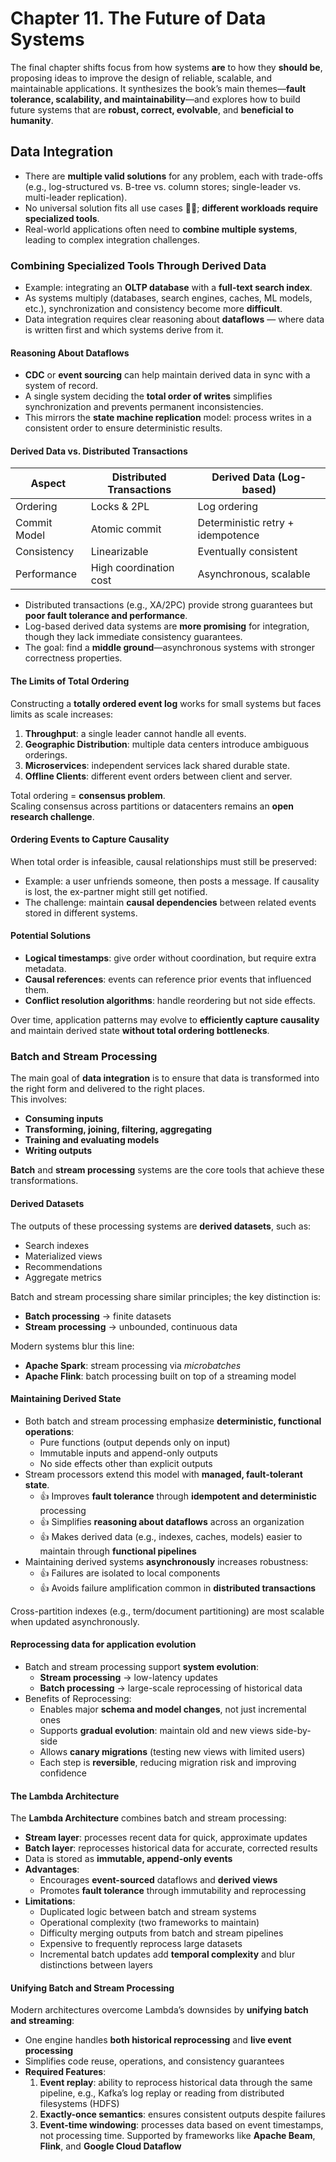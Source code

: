 # Chapter 11. The Future of Data Systems

The final chapter shifts focus from how systems **are** to how they **should be**, proposing ideas to improve the design of reliable, scalable, and maintainable applications. It synthesizes the book’s main themes—**fault tolerance, scalability, and maintainability**—and explores how to build future systems that are **robust, correct, evolvable**, and **beneficial to humanity**.

## Data Integration

- There are **multiple valid solutions** for any problem, each with trade-offs (e.g., log-structured vs. B-tree vs. column stores; single-leader vs. multi-leader replication).
- No universal solution fits all use cases 🤷‍♀️; **different workloads require specialized tools**.
- Real-world applications often need to **combine multiple systems**, leading to complex integration challenges.

### Combining Specialized Tools Through Derived Data

- Example: integrating an **OLTP database** with a **full-text search index**.
- As systems multiply (databases, search engines, caches, ML models, etc.), synchronization and consistency become more **difficult**.
- Data integration requires clear reasoning about **dataflows** — where data is written first and which systems derive from it.

#### Reasoning About Dataflows

- **CDC** or **event sourcing** can help maintain derived data in sync with a system of record.
- A single system deciding the **total order of writes** simplifies synchronization and prevents permanent inconsistencies.
- This mirrors the **state machine replication** model: process writes in a consistent order to ensure deterministic results.

#### Derived Data vs. Distributed Transactions

| Aspect | Distributed Transactions | Derived Data (Log-based) |
|--------|---------------------------|---------------------------|
| Ordering | Locks & 2PL | Log ordering |
| Commit Model | Atomic commit | Deterministic retry + idempotence |
| Consistency | Linearizable | Eventually consistent |
| Performance | High coordination cost | Asynchronous, scalable |

- Distributed transactions (e.g., XA/2PC) provide strong guarantees but **poor fault tolerance and performance**.
- Log-based derived data systems are **more promising** for integration, though they lack immediate consistency guarantees.
- The goal: find a **middle ground**—asynchronous systems with stronger correctness properties.

#### The Limits of Total Ordering

Constructing a **totally ordered event log** works for small systems but faces limits as scale increases:
1. **Throughput**: a single leader cannot handle all events.
2. **Geographic Distribution**: multiple data centers introduce ambiguous orderings.
3. **Microservices**: independent services lack shared durable state.
4. **Offline Clients**: different event orders between client and server.

Total ordering = **consensus problem**.  
Scaling consensus across partitions or datacenters remains an **open research challenge**.

#### Ordering Events to Capture Causality

When total order is infeasible, causal relationships must still be preserved:
- Example: a user unfriends someone, then posts a message. If causality is lost, the ex-partner might still get notified.
- The challenge: maintain **causal dependencies** between related events stored in different systems.

#### Potential Solutions

- **Logical timestamps**: give order without coordination, but require extra metadata.
- **Causal references**: events can reference prior events that influenced them.
- **Conflict resolution algorithms**: handle reordering but not side effects.

Over time, application patterns may evolve to **efficiently capture causality** and maintain derived state **without total ordering bottlenecks**.

### Batch and Stream Processing

The main goal of **data integration** is to ensure that data is transformed into the right form and delivered to the right places.  
This involves:
- **Consuming inputs**
- **Transforming, joining, filtering, aggregating**
- **Training and evaluating models**
- **Writing outputs**

**Batch** and **stream processing** systems are the core tools that achieve these transformations.

#### Derived Datasets

The outputs of these processing systems are **derived datasets**, such as:
- Search indexes  
- Materialized views  
- Recommendations  
- Aggregate metrics  

Batch and stream processing share similar principles; the key distinction is:
- **Batch processing** → finite datasets  
- **Stream processing** → unbounded, continuous data

Modern systems blur this line:
- **Apache Spark**: stream processing via *microbatches*  
- **Apache Flink**: batch processing built on top of a streaming model  

#### Maintaining Derived State

- Both batch and stream processing emphasize **deterministic, functional operations**:
  - Pure functions (output depends only on input)
  - Immutable inputs and append-only outputs
  - No side effects other than explicit outputs
- Stream processors extend this model with **managed, fault-tolerant state**.
  - 👍 Improves **fault tolerance** through **idempotent and deterministic** processing  
  - 👍 Simplifies **reasoning about dataflows** across an organization  
  - 👍 Makes derived data (e.g., indexes, caches, models) easier to maintain through **functional pipelines**
- Maintaining derived systems **asynchronously** increases robustness:
  - 👍 Failures are isolated to local components  
  - 👍 Avoids failure amplification common in **distributed transactions**

Cross-partition indexes (e.g., term/document partitioning) are most scalable when updated asynchronously.

#### Reprocessing data for application evolution

- Batch and stream processing support **system evolution**:
  - **Stream processing** → low-latency updates  
  - **Batch processing** → large-scale reprocessing of historical data  
- Benefits of Reprocessing:
  - Enables major **schema and model changes**, not just incremental ones  
  - Supports **gradual evolution**: maintain old and new views side-by-side
  - Allows **canary migrations** (testing new views with limited users)
  - Each step is **reversible**, reducing migration risk and improving confidence

#### The Lambda Architecture

The **Lambda Architecture** combines batch and stream processing:
- **Stream layer**: processes recent data for quick, approximate updates  
- **Batch layer**: reprocesses historical data for accurate, corrected results  
- Data is stored as **immutable, append-only events**
- **Advantages**:
  - Encourages **event-sourced** dataflows and **derived views**
  - Promotes **fault tolerance** through immutability and reprocessing
- **Limitations**:
  - Duplicated logic between batch and stream systems  
  - Operational complexity (two frameworks to maintain)  
  - Difficulty merging outputs from batch and stream pipelines  
  - Expensive to frequently reprocess large datasets  
  - Incremental batch updates add **temporal complexity** and blur distinctions between layers

#### Unifying Batch and Stream Processing

Modern architectures overcome Lambda’s downsides by **unifying batch and streaming**:
- One engine handles **both historical reprocessing** and **live event processing**
- Simplifies code reuse, operations, and consistency guarantees
- **Required Features**:
  1. **Event replay**: ability to reprocess historical data through the same pipeline, e.g., Kafka’s log replay or reading from distributed filesystems (HDFS)
  2. **Exactly-once semantics**: ensures consistent outputs despite failures  
  3. **Event-time windowing**: processes data based on event timestamps, not processing time. Supported by frameworks like **Apache Beam**, **Flink**, and **Google Cloud Dataflow**
